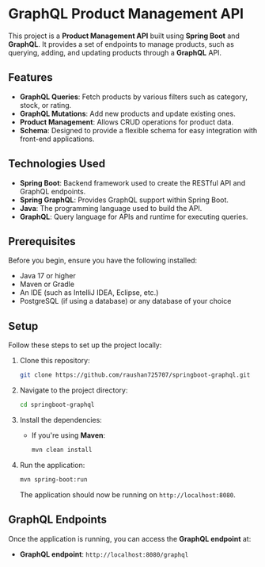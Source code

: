 # GraphQL Product Management API

This project is a **Product Management API** built using **Spring Boot** and **GraphQL**. It provides a set of endpoints to manage products, such as querying, adding, and updating products through a **GraphQL** API.

## Features

- **GraphQL Queries**: Fetch products by various filters such as category, stock, or rating.
- **GraphQL Mutations**: Add new products and update existing ones.
- **Product Management**: Allows CRUD operations for product data.
- **Schema**: Designed to provide a flexible schema for easy integration with front-end applications.

## Technologies Used

- **Spring Boot**: Backend framework used to create the RESTful API and GraphQL endpoints.
- **Spring GraphQL**: Provides GraphQL support within Spring Boot.
- **Java**: The programming language used to build the API.
- **GraphQL**: Query language for APIs and runtime for executing queries.

## Prerequisites

Before you begin, ensure you have the following installed:

- Java 17 or higher
- Maven or Gradle
- An IDE (such as IntelliJ IDEA, Eclipse, etc.)
- PostgreSQL (if using a database) or any database of your choice

## Setup

Follow these steps to set up the project locally:

1. Clone this repository:
    ```bash
    git clone https://github.com/raushan725707/springboot-graphql.git
    ```

2. Navigate to the project directory:
    ```bash
    cd springboot-graphql
    ```

3. Install the dependencies:
    - If you're using **Maven**:
        ```bash
        mvn clean install
        ```
4. Run the application:
    ```bash
    mvn spring-boot:run
    ```

    The application should now be running on `http://localhost:8080`.

## GraphQL Endpoints

Once the application is running, you can access the **GraphQL endpoint** at:

- **GraphQL endpoint**: `http://localhost:8080/graphql`
